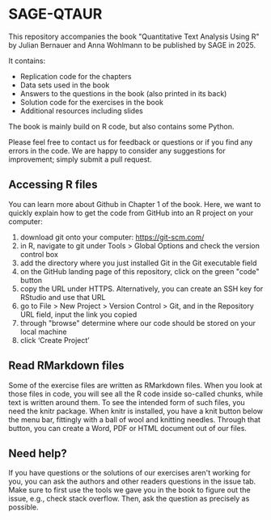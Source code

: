 # SAGE-QTAUR

This repository accompanies the book "Quantitative Text Analysis Using R" by Julian Bernauer and Anna Wohlmann to be published by SAGE in 2025.

It contains: 

- Replication code for the chapters 
- Data sets used in the book 
- Answers to the questions in the book (also printed in its back)
- Solution code for the exercises in the book 
- Additional resources including slides 

The book is mainly build on R code, but also contains some Python. 

Please feel free to contact us for feedback or questions or if you find any errors in the code. We are happy to consider any suggestions for improvement; simply submit a pull request. 

##  Accessing R files 
You can learn more about Github in Chapter 1 of the book. Here, we want to quickly explain how to get the code from GitHub into an R project on your computer:
1) download git onto your computer: https://git-scm.com/
2) in R, navigate to git under Tools > Global Options and check the version control box
3) add the directory where you just installed Git in the Git executable field
4) on the GitHub landing page of this repository, click on the green "code" button
5) copy the URL under HTTPS. Alternatively, you can create an SSH key for RStudio and use that URL
6) go to File > New Project > Version Control > Git, and in the Repository URL field, input the link you copied
7) through "browse" determine where our code should be stored on your local machine
8) click ‘Create Project’

## Read RMarkdown files
Some of the exercise files are written as RMarkdown files. When you look at those files in code,
you will see all the R code inside so-called chunks, while text is written around them.
To see the intended form of such files, you need the knitr package. When knitr
is installed, you have a knit button below the menu bar, fittingly with a ball of wool
and knitting needles. Through that button, you can create a Word, PDF or HTML
document out of our files.

## Need help?
If you have questions or the solutions of our exercises aren't working for you, you can ask the authors and other readers questions in the issue tab.
Make sure to first use the tools we gave you in the book to figure out the issue, e.g., check stack overflow. Then, ask the question as precisely as possible.
